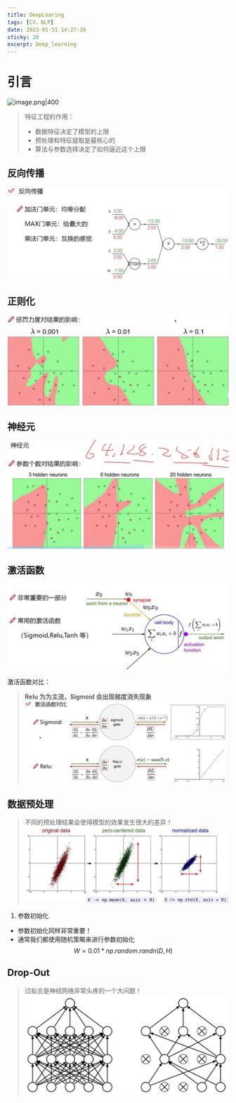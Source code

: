 ```yaml
---
title: DeepLearing
tags: [CV，NLP]
date: 2023-05-31 14:27:39
sticky: 20
excerpt: Deep_learning
---
```


# 引言

![image.png|400](https://s2.loli.net/2023/05/31/mlfBuXI7pt2eCic.png)

> 特征工程的作用：
> 	- 数据特征决定了模型的上限
> 	- 预处理和特征提取是最核心的
> 	- 算法与参数选择决定了如何逼近这个上限


## 反向传播

<img src="https://raw.githubusercontent.com/Alleyf/PictureMap/main/web_icons/202307251455407.png"/>

## 正则化

![image.png](https://raw.githubusercontent.com/Alleyf/PictureMap/main/web_icons/202307251607343.png)

## 神经元

![image.png](https://raw.githubusercontent.com/Alleyf/PictureMap/main/web_icons/202307251610745.png)

## 激活函数

![image.png](https://raw.githubusercontent.com/Alleyf/PictureMap/main/web_icons/202307251611276.png)

激活函数对比：
> **Relu 为为主流，Sigmoid 会出现梯度消失现象**
![image.png](https://raw.githubusercontent.com/Alleyf/PictureMap/main/web_icons/202307251616218.png)

## 数据预处理

> 不同的预处理结果会使得模型的效果发生很大的差异！
![image.png](https://raw.githubusercontent.com/Alleyf/PictureMap/main/web_icons/202308012100980.png)
1. 参数初始化
 - 参数初始化同样非常重要！
 - 通常我们都使用随机策略来进行参数初始化
$$W = 0.01*np.random.randn (D, H)$$

## Drop-Out

> 过拟合是神经网络非常头疼的一个大问题！
![image.png](https://raw.githubusercontent.com/Alleyf/PictureMap/main/web_icons/202308012106533.png)

